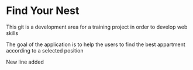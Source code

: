 <h1> Find Your Nest </h1>

This git is a development area for a training project in order to develop web skills

The goal of the application is to help the users to find the best appartment according to a selected position

New line added
